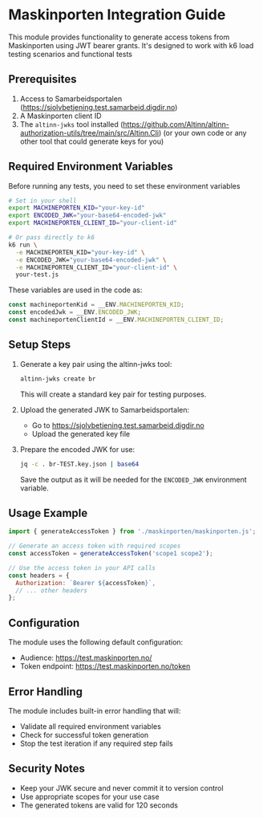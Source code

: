 # Maskinporten Integration Guide

This module provides functionality to generate access tokens from Maskinporten using JWT bearer grants. It's designed to work with k6 load testing scenarios and functional tests

## Prerequisites

1. Access to Samarbeidsportalen (https://sjolvbetjening.test.samarbeid.digdir.no)
2. A Maskinporten client ID
3. The `altinn-jwks` tool installed (https://github.com/Altinn/altinn-authorization-utils/tree/main/src/Altinn.Cli) (or your own code or any other tool that could generate keys for you)

## Required Environment Variables

Before running any tests, you need to set these environment variables

```bash
# Set in your shell
export MACHINEPORTEN_KID="your-key-id"
export ENCODED_JWK="your-base64-encoded-jwk"
export MACHINEPORTEN_CLIENT_ID="your-client-id"

# Or pass directly to k6
k6 run \
  -e MACHINEPORTEN_KID="your-key-id" \
  -e ENCODED_JWK="your-base64-encoded-jwk" \
  -e MACHINEPORTEN_CLIENT_ID="your-client-id" \
  your-test.js
```

These variables are used in the code as:

```javascript
const machineportenKid = __ENV.MACHINEPORTEN_KID;
const encodedJwk = __ENV.ENCODED_JWK;
const machineportenClientId = __ENV.MACHINEPORTEN_CLIENT_ID;
```

## Setup Steps

1. Generate a key pair using the altinn-jwks tool:

   ```bash
   altinn-jwks create br
   ```

   This will create a standard key pair for testing purposes.

2. Upload the generated JWK to Samarbeidsportalen:

   - Go to https://sjolvbetjening.test.samarbeid.digdir.no
   - Upload the generated key file

3. Prepare the encoded JWK for use:
   ```bash
   jq -c . br-TEST.key.json | base64
   ```
   Save the output as it will be needed for the `ENCODED_JWK` environment variable.

## Usage Example

```javascript
import { generateAccessToken } from './maskinporten/maskinporten.js';

// Generate an access token with required scopes
const accessToken = generateAccessToken('scope1 scope2');

// Use the access token in your API calls
const headers = {
  Authorization: `Bearer ${accessToken}`,
  // ... other headers
};
```

## Configuration

The module uses the following default configuration:

- Audience: https://test.maskinporten.no/
- Token endpoint: https://test.maskinporten.no/token

## Error Handling

The module includes built-in error handling that will:

- Validate all required environment variables
- Check for successful token generation
- Stop the test iteration if any required step fails

## Security Notes

- Keep your JWK secure and never commit it to version control
- Use appropriate scopes for your use case
- The generated tokens are valid for 120 seconds
